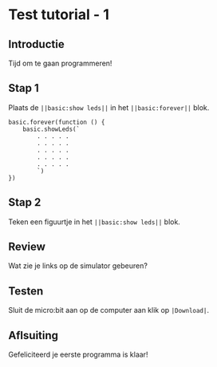 # Test tutorial - 1

## Introductie
Tijd om te gaan programmeren!

## Stap 1
Plaats de ``||basic:show leds||`` in het ``||basic:forever||`` blok.

```blocks
basic.forever(function () {
    basic.showLeds(`
        . . . . .
        . . . . .
        . . . . .
        . . . . .
        . . . . .
        `)
})
```
## Stap 2
Teken een figuurtje in het ``||basic:show leds||`` blok.

## Review
Wat zie je links op de simulator gebeuren?

## Testen
Sluit de micro:bit aan op de computer aan klik op ``|Download|``.

## Aflsuiting
Gefeliciteerd je eerste programma is klaar!